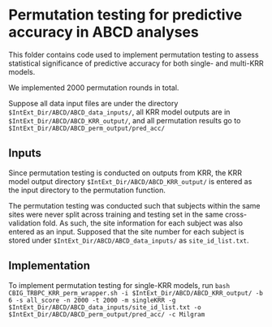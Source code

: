 # Permutation testing for predictive accuracy in ABCD analyses

This folder contains code used to implement permutation testing to assess statistical significance of predictive accuracy for both single- and multi-KRR models. 

We implemented 2000 permutation rounds in total. 

Suppose all data input files are under the directory `$IntExt_Dir/ABCD/ABCD_data_inputs/`, all KRR model outputs are in `$IntExt_Dir/ABCD/ABCD_KRR_output/`, and all permutation results go to `$IntExt_Dir/ABCD/ABCD_perm_output/pred_acc/`

## Inputs
Since permutation testing is conducted on outputs from KRR, the KRR model output directory `$IntExt_Dir/ABCD/ABCD_KRR_output/` is entered as the input directory to the permutation function.

The permutation testing was conducted such that subjects within the same sites were never split across training and testing set in the same cross-validation fold. As such, the site information for each subject was also entered as an input. Supposed that the site number for each subject is stored under `$IntExt_Dir/ABCD/ABCD_data_inputs/` as `site_id_list.txt`.

## Implementation
To implement permutation testing for single-KRR models, run `bash CBIG_TRBPC_KRR_perm_wrapper.sh -i $IntExt_Dir/ABCD/ABCD_KRR_output/ -b 6 -s all_score -n 2000 -t 2000 -m singleKRR -g $IntExt_Dir/ABCD/ABCD_data_inputs/site_id_list.txt -o $IntExt_Dir/ABCD/ABCD_perm_output/pred_acc/ -c Milgram`
